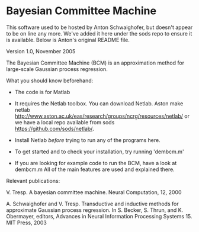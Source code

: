 
Bayesian Committee Machine
===

This software used to be hosted by Anton Schwaighofer, but doesn't appear to be on line any more. We've added it here under the sods repo to ensure it is available. Below is Anton's original README file.

Version 1.0, November 2005

The Bayesian Committee Machine (BCM) is an approximation method for
large-scale Gaussian process regression.

What you should know beforehand:

- The code is for Matlab

- It requires the Netlab toolbox. You can download Netlab. Aston make netlab
  http://www.aston.ac.uk/eas/research/groups/ncrg/resources/netlab/ or we have a local repo
  available from sods https://github.com/sods/netlab/.

- Install Netlab *before* trying to run any of the programs here.

- To get started and to check your installation, try running 'dembcm.m'

- If you are looking for example code to run the BCM, have a look at dembcm.m
  All of the main features are used and explained there.


Relevant publications:

V. Tresp. A bayesian committee machine. Neural Computation, 12, 2000

A. Schwaighofer and V. Tresp. Transductive and inductive methods for
approximate Gaussian process regression. In S. Becker, S. Thrun, and
K. Obermayer, editors, Advances in Neural Information Processing Systems
15. MIT Press, 2003

